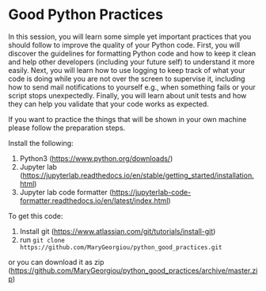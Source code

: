 # Good Python Practices

In this session, you will learn some simple yet important practices that you should follow to improve the quality of your Python code. 
First, you will discover the guidelines for formatting Python code and how to keep it clean and help other developers (including your future self) to understand it more easily.
Next, you will learn how to use logging to keep track of what your code is doing while you are not over the screen to supervise it, including how to send mail notifications to yourself 
e.g., when something fails or your script stops unexpectedly.
Finally, you will learn about unit tests and how they can help you validate that your code works as expected.

If you want to practice the things that will be shown in your own machine please follow the preparation steps.

Install the following:
1. Python3 (https://www.python.org/downloads/)
2. Jupyter lab (https://jupyterlab.readthedocs.io/en/stable/getting_started/installation.html)
3. Jupyter lab code formatter (https://jupyterlab-code-formatter.readthedocs.io/en/latest/index.html)


To get this code:
1. Install git (https://www.atlassian.com/git/tutorials/install-git)
2. run ```git clone https://github.com/MaryGeorgiou/python_good_practices.git```

or you can download it as zip (https://github.com/MaryGeorgiou/python_good_practices/archive/master.zip)
